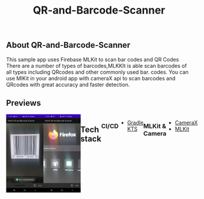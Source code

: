 <h1 align="center">QR-and-Barcode-Scanner</h1></br>


## About QR-and-Barcode-Scanner
This sample app uses Firebase MLKit to scan
bar codes and QR Codes There are a number
of types of barcodes,MLKKIt is able scan
barcodes of all types including QRcodes
and other commonly used bar. codes.
You can use MlKit in your android app with
cameraX api to scan barcodes and QRcodes
with great accuracy and faster detection.



## Previews
<div style="width:100%; display:flex; justify-content:space-between;">
  <img src="https://github.com/khurshiddev/opencv-android-barcode-qrcode-scanner/blob/master/image/QR%20and%20Barcode%20Scanner%202.jpg?raw=true" width=20% >
  <img src="https://github.com/khurshiddev/opencv-android-barcode-qrcode-scanner/blob/master/image/QR%20and%20Barcode%20Scanner%201.jpg?raw=true" width=20% >



## Tech stack
### CI/CD
- [Gradle KTS](https://docs.gradle.org/current/userguide/kotlin_dsl.html)



### MLKit & Camera

- [CameraX](https://developer.android.com/jetpack/androidx/releases/camera)
- [MLKit](https://developers.google.com/ml-kit/migration/android?hl=en)


